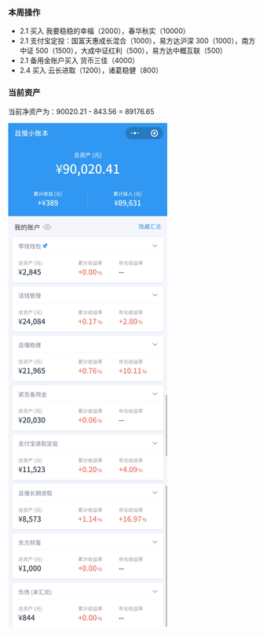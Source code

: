 ### 本周操作

- 2.1 买入 我要稳稳的幸福（2000），春华秋实（10000）
- 2.1 支付宝定投：国富天惠成长混合（1000），易方达沪深 300（1000），南方中证 500（1500），大成中证红利（500），易方达中概互联（500）
- 2.1 备用金账户买入 货币三佳（4000）
- 2.4 买入 云长进取（1200），诸葛稳健（800）

### 当前资产

当前净资产为：90020.21 - 843.56 = 89176.65

![image](images/2021-02-07.jpeg)